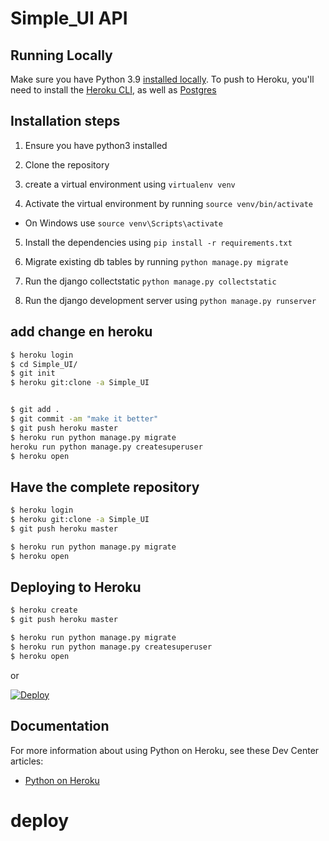 # Simple_UI API


## Running Locally

Make sure you have Python 3.9 [installed locally](http://install.python-guide.org). To push to Heroku, you'll need to install the [Heroku CLI](https://devcenter.heroku.com/articles/heroku-cli), as well as [Postgres](https://devcenter.heroku.com/articles/heroku-postgresql#local-setup)


## Installation steps

1. Ensure you have python3 installed

2. Clone the repository
3. create a virtual environment using `virtualenv venv`
4. Activate the virtual environment by running `source venv/bin/activate`

- On Windows use `source venv\Scripts\activate`

5. Install the dependencies using `pip install -r requirements.txt`

6. Migrate existing db tables by running `python manage.py migrate`

7. Run the django collectstatic `python manage.py collectstatic`

8. Run the django development server using `python manage.py runserver`


## add change en heroku

```sh
$ heroku login
$ cd Simple_UI/
$ git init
$ heroku git:clone -a Simple_UI


$ git add .
$ git commit -am "make it better"
$ git push heroku master
$ heroku run python manage.py migrate
heroku run python manage.py createsuperuser
$ heroku open
```

## Have the complete repository

```sh
$ heroku login
$ heroku git:clone -a Simple_UI
$ git push heroku master

$ heroku run python manage.py migrate
$ heroku open
```

## Deploying to Heroku

```sh
$ heroku create
$ git push heroku master

$ heroku run python manage.py migrate
$ heroku run python manage.py createsuperuser
$ heroku open
```
or

[![Deploy](https://www.herokucdn.com/deploy/button.svg)](https://heroku.com/deploy)




## Documentation

For more information about using Python on Heroku, see these Dev Center articles:

- [Python on Heroku](https://devcenter.heroku.com/categories/python)
# deploy